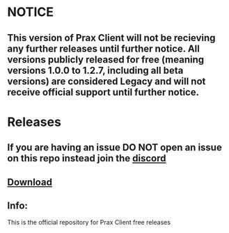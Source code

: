 # NOTICE
## This version of Prax Client will not be recieving any further releases until further notice. All versions publicly released for free (meaning versions 1.0.0 to 1.2.7, including all beta versions) are considered Legacy and will not receive official support until further notice.

# Releases
## **If you are having an issue DO NOT open an issue on this repo instead join the [discord](https://prax.wtf/discord)**
## [Download](https://github.com/Prax-Client/Releases/releases/latest)

## Info:
This is the official repository for Prax Client free releases
